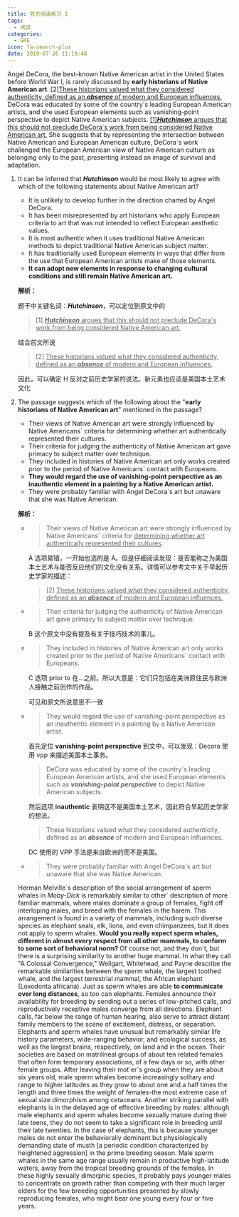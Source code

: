 ```yaml
---
title: 官方阅读练习 I
tags:
  - 阅读
categories:
  - GRE
icon: fa-search-plus
date: 2019-07-26 11:19:48
---
```




<!--more-->

Angel DeCora, the best-known Native American artist in the United States before World War I, is rarely discussed by **early historians of Native American art**. [2]<u>These historians valued what they considered authenticity, defined as an ***absence*** of modern and European influences.</u> DeCora was educated by some of the country\`s leading European American artists, and she used European elements such as vanishing-point perspective to depict Native American subjects. <u>[1]***Hutchinson*** argues that this should not preclude DeCora\`s work from being considered Native American art.</u> She suggests that by representing the intersection between Native American and European American culture, DeCora\`s work challenged the European American view of Native American culture as belonging only to the past, presenting instead an image of survival and adaptation.

1. It can be inferred that ***Hutchinson*** would be most likely to agree with which of the following statements about Native American art?

   -  It is unlikely to develop further in the direction charted by Angel DeCora.
   -  It has been misrepresented by art historians who apply European criteria to art that was not intended to reflect European aesthetic values.
   -  It is most authentic when it uses traditional Native American methods to depict traditional Native American subject matter.
   -  It has traditionally used European elements in ways that differ from the use that European American artists make of those elements.
   -  **It can adopt new elements in response to changing cultural conditions and still remain Native American art.**

   **解析：**

   题干中关键名词：***Hutchinson***，可以定位到原文中的

   > [1] <u>***Hutchinson*** argues that this should not preclude DeCora\`s work from being considered Native American art.</u>

   结合前文所说

   > [2] <u>These historians valued what they considered authenticity, defined as an ***absence*** of modern and European influences.</u> 

   因此，可以确定 H 反对之前历史学家的说法。新元素也应该是美国本土艺术文化

2. The passage suggests which of the following about the "**early historians of Native American art**" mentioned in the passage?

   -  Their views of Native American art were strongly influenced by Native Americans` criteria for determining whether art authentically represented their cultures.
   -  Their criteria for judging the authenticity of Native American art gave primacy to subject matter over technique.
   -  They included in histories of Native American art only works created prior to the period of Native Americans` contact with Europeans.
   -  **They would regard the use of vanishing-point perspective as an inauthentic element in a painting by a Native American artist.**
   -  They were probably familiar with Angel DeCora`s art but unaware that she was Native American.

   **解析：**
   * > Their views of Native American art were strongly influenced by Native Americans` criteria for <u>determining whether art authentically represented their cultures</u>.
   
     A 选项易错，一开始也选的是 A。但是仔细阅读发现：是否能称之为美国本土艺术与能否反应他们的文化没有关系。详情可以参考文中关于早起历史学家的描述：
   
     > [2] <u>These historians valued what they considered authenticity, defined as an ***absence*** of modern and European influences.</u>
   
   * > Their criteria for judging the authenticity of Native American art gave primacy to subject matter over technique.
   
     B 这个原文中没有提及有关于技巧技术的事儿。
   
   * > They included in histories of Native American art only works created prior to the period of Native Americans` contact with Europeans.
   
     C 选项 prior to 在…之前。所以大意是：它们只包括在美洲原住民与欧洲人接触之前创作的作品。
   
     可见和原文所说意思不一致
   
   * > They would regard the use of vanishing-point perspective as an inauthentic element in a painting by a Native American artist.
   
     首先定位 **vanishing-point perspective** 到文中，可以发现：Decora 使用 vpp 来描述美国本土事务。
   
     > DeCora was educated by some of the country\`s leading European American artists, and she used European elements such as ***vanishing-point perspective*** to depict Native American subjects.
   
     然后选项 **inauthentic** 表明这不是美国本土艺术，因此符合早起历史学家的想法。
   
     > These historians valued what they considered authenticity, defined as an ***absence*** of modern and European influences.
   
     DC 使用的 VPP 手法是来自欧洲的而不是美国。
   
   * > They were probably familiar with Angel DeCora`s art but unaware that she was Native American.
   
   
   
   Herman Melville\`s description of the social arrangement of sperm whales in *Moby-Dick* is remarkably similar to other\` description of more familiar mammals, where males dominate a group of females, fight off interloping males, and breed with the females in the harem. This arrangement is found in a variety of mammals, including such diverse species as elephant seals, elk, lions, and even chimpanzees, but it does not apply to sperm whales. **Would you really expect sperm whales, different in almost every respect from all other mammals, to conform to some sort of behavioral norm?** Of course not, and they don\`t, but there is a surprising similarity to another huge mammal. In what they call "A Colossal Convergence," Weilgart, Whitehead, and Payne describe the remarkable similarities between the sperm whale, the largest toothed whale, and the largest terrestrial mammal, the African elephant (Loxodonta africana). Just as sperm whales are able **to communicate over long distances**, so too can elephants. Females announce their availability for breeding by sending out a series of low-pitched calls, and reproductively receptive males converge from all directions. Elephant calls, far below the range of human hearing, also serve to attract distant family members to the scene of excitement, distress, or separation. Elephants and sperm whales have unusual but remarkably similar life history parameters, wide-ranging behavior, and ecological success, as well as the largest brains, respectively, on land and in the ocean. Their societies are based on matrilineal groups of about ten related females that often form temporary associations, of a few days or so, with other female groups. After leaving their mot\`er`s group when they are about six years old, male sperm whales become increasingly solitary and range to higher latitudes as they grow to about one and a half times the length and three times the weight of females-the most extreme case of sexual size dimorphism among cetaceans. Another striking parallel with elephants is in the delayed age of effective breeding by males: although male elephants and sperm whales become sexually mature during their late teens, they do not seem to take a significant role in breeding until their late twenties. In the case of elephants, this is because younger males do not enter the behaviorally dominant but physiologically demanding state of musth [a periodic condition characterized by heightened aggression] in the prime breeding season. Male sperm whales in the same age range usually remain in productive high-latitude waters, away from the tropical breeding grounds of the females. In these highly sexually dimorphic species, it probably pays younger males to concentrate on growth rather than competing with their much larger elders for the few breeding opportunities presented by slowly reproducing females, who might bear one young every four or five years.
   
   
   
   